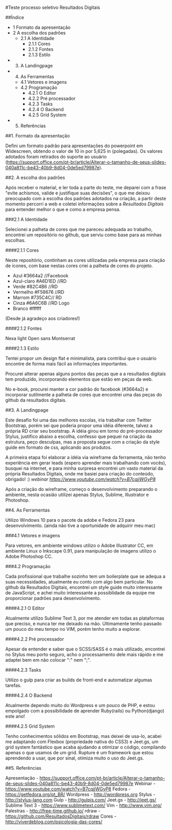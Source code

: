 #Teste processo seletivo Resultados Digitais

##Índice

- 1 Formato da apresentação
- 2 A escolha dos padrões
  - 2.1 A Identidade
    - 2.1.1 Cores
    - 2.1.2 Fontes
    - 2.1.3 Estilo
- 3. A Landingpage
- 4. As Ferramentas
  - 4.1 Vetores e imagens
  - 4.2 Programação
    - 4.2.1 O Editor
    - 4.2.2 Pré processador
    - 4.2.3 Tasks
    - 4.2.4 O Backend
    - 4.2.5 Grid System
- 5. Referências

##1. Formato da apresentação

Defini um formato padrão para apresentações do powerpoint em Widescreen, obtendo o valor de 10 in por 5,625 in (polegadas). Os valores adotados foram retirados do suporte ao usuário (https://support.office.com/pt-br/article/Alterar-o-tamanho-de-seus-slides-040a811c-be43-40b9-8d04-0de5ed79987e).

##2. A escolha dos padrões

Após receber o material, e ler toda a parte do teste, me deparei com a frase "evite achismos, valide e justifique suas decisões", o que me deixou preocupado com a escolha dos padrões adotados na criação, a partir deste momento percorri a web e coletei informações sobre a *Resultados Digitais* para entender melhor o que e como a empresa pensa.

###2.1 A Identidade

Selecionei a palheta de cores que me pareceu adequada ao trabalho, encontrei um repositório no github, que serviu como base para as minhas escolhas.

####2.1.1 Cores

Neste repositório, continham as cores utilizadas pela empresa para criação de ícones, com base nestas cores criei a palheta de cores do projeto.

- Azul #3664a2 //Facebook
- Azul-claro #A6D1ED //RD
- Verde #82C4B6 //RD
- Vermelho #F58676 //RD
- Marrom  #735C4C// RD
- Cinza #6A6C6B //RD Logo
- Branco #ffffff

(Desde já agradeço aos criadores!)

####2.1.2 Fontes

Nexa light
Open sans
Montserrat

####2.1.3 Estilo

Tentei propor um design flat e minimalista, para contribui que o usuário encontre de forma mais fácil as informações importantes.

Procurei alterar apenas alguns pontos das peças que a a resultados digitais tem produzido, incorporando elementos que estão em peças da web.

No e-book, procurei manter a cor padrão do facebook (#3664a2) e incorporar sutilmente a palheta de cores que encontrei uma das peças do github da resultados digitais.

##3. A Landingpage

Este desafio foi uma das melhores escolas, iria trabalhar com Twitter Bootstrap, porém sei que poderia propor uma idéia diferente, talvez a própria RD criar seu bootstrap. A idéia girou em torno do pré-processador Stylus, justifico abaixo a escolha, confesso que pequei na criação da estrutura, peço desculpas, mas a proposta segue com a criação da style guide em formato de css, aplicando aos produtos.

A primeira etapa foi elaborar a idéia via wireframe da ferramenta, não tenho experiência em gerar leads (espero aprender mais trabalhando com vocês), busquei na internet, e para minha surpresa encontrei um vasto material da própria Resultados Digitais, onde me basiei para criação do conteúdo, obrigado! :) *webinar https://www.youtube.com/watch?v=B7cqjjWGyP8*

Após a criação do wireframe, começo o desenvolvimento preparando o ambiente, nesta ocasião utilizei apenas Stylus, Sublime, Illustrator e Photoshop.

##4. As Ferramentas

Utilizo Windows 10 para o pacote da adobe e Fedora 23 para desenvolvimento. (ainda não tive a oportunidade de adquirir meu mac)

###4.1 Vetores e imagens

Para vetores, em ambiente windows utilizo o Adobe Illustrator CC, em ambiente Linux o Inkscape 0.91, para manipulação de imagens utilizo o Adobe Photoshop CC.

###4.2 Programação

Cada profissional que trabalhe sozinho tem um boilerplate que se adequa a suas necessidades, atualmente eu conto com algo bem particular. No github da Resultados Digitais, encontrei um style guide muito interessante de JavaScript, e achei muito interessante a possiblidade da equipe me proporcionar padrões para desenvolvimento.

####4.2.1 O Editor

Atualmente utilizo Sublime Text 3, por me atender em todas as plataformas que preciso, e nunca ter me deixado na mão. Ultimamente tenho passado um pouco do meu tempo no VIM, porém tenho muito a explorar.

####4.2.2 Pré processador

Apesar de entender e saber que o SCSS/SASS é o mais utilizado, encontrei no Stylus meu porto seguro, acho o processamento dele mais rápido e me adaptei bem em não colocar ":" nem ";".

####4.2.3 Tasks

Utilizo o gulp para criar as builds de front-end e automatizar algumas tarefas.

####4.2.4 O Backend

Atualmente dependo muito do Wordpress e um pouco de PHP, e estou empolgado com a possibilidade de aprender Ruby(rails) ou Python(django) este ano!

####4.2.5 Grid System

Tenho conhecimentos sólidos em Bootstrap, mas deixei de usa-lo, acabei me adaptando com Flexbox (propriedade nativa do CSS3) e Jeet.gs, um grid system fantástico que acaba ajudando a otimizar o código, compilando apenas o que usamos de um grid. Rupture é um framework que estou aprendendo a usar, que por sinal, otimiza muito o uso do Jeet.gs.

##5. Referências

Apresentação - https://support.office.com/pt-br/article/Alterar-o-tamanho-de-seus-slides-040a811c-be43-40b9-8d04-0de5ed79987e
Webinar - https://www.youtube.com/watch?v=B7cqjjWGyP8
Fedora - https://getfedora.org/pt_BR/
Wordpress - http://wordpress.org
Stylus - http://stylus-lang.com
Gulp - http://gulpjs.com/
Jeet.gs - http://jeet.gs/
Sublime Text 3 - https://www.sublimetext.com/
Vim - http://www.vim.org/
Palestras - http://free-time.github.io/
rdraw - https://github.com/ResultadosDigitais/rdraw
Cores - http://viverdeblog.com/psicologia-das-cores/